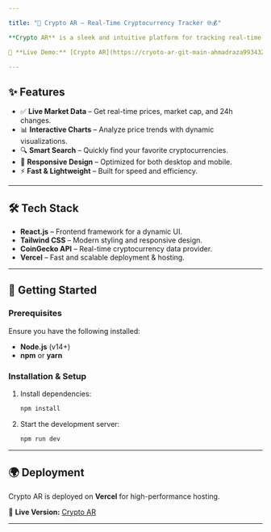 ```yaml
---

title: "🚀 Crypto AR – Real-Time Cryptocurrency Tracker 🌐💰"

**Crypto AR** is a sleek and intuitive platform for tracking real-time cryptocurrency prices, market trends, and more. Built with modern web technologies, it offers a seamless experience for crypto enthusiasts.  

🔗 **Live Demo:** [Crypto AR](https://cryoto-ar-git-main-ahmadraza993432-gmailcoms-projects.vercel.app/)  

---
```


## ✨ Features  

- ✅ **Live Market Data** – Get real-time prices, market cap, and 24h changes.  
- 📊 **Interactive Charts** – Analyze price trends with dynamic visualizations.  
- 🔍 **Smart Search** – Quickly find your favorite cryptocurrencies.  
- 📱 **Responsive Design** – Optimized for both desktop and mobile.  
- ⚡ **Fast & Lightweight** – Built for speed and efficiency.  

---

## 🛠️ Tech Stack  

- **React.js** – Frontend framework for a dynamic UI.  
- **Tailwind CSS** – Modern styling and responsive design.  
- **CoinGecko API** – Real-time cryptocurrency data provider.  
- **Vercel** – Fast and scalable deployment & hosting.  

---

## 🚀 Getting Started  

### Prerequisites  

Ensure you have the following installed:  
- **Node.js** (v14+)  
- **npm** or **yarn**  

### Installation & Setup  

1. Install dependencies:  
   ```bash
   npm install
   ```  
2. Start the development server:  
   ```bash
   npm run dev
   ```  


---

## 🌍 Deployment  

Crypto AR is deployed on **Vercel** for high-performance hosting.  

🔗 **Live Version:** [Crypto AR](https://cryoto-ar-git-main-ahmadraza993432-gmailcoms-projects.vercel.app/)  

---
